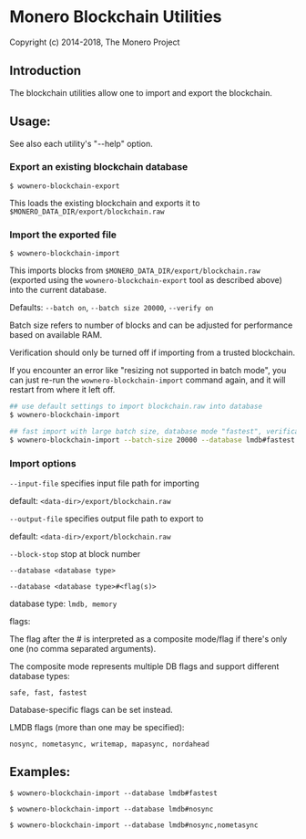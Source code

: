 # Monero Blockchain Utilities

Copyright (c) 2014-2018, The Monero Project

## Introduction

The blockchain utilities allow one to import and export the blockchain.

## Usage:

See also each utility's "--help" option.

### Export an existing blockchain database

`$ wownero-blockchain-export`

This loads the existing blockchain and exports it to `$MONERO_DATA_DIR/export/blockchain.raw`

### Import the exported file

`$ wownero-blockchain-import`

This imports blocks from `$MONERO_DATA_DIR/export/blockchain.raw` (exported using the
`wownero-blockchain-export` tool as described above) into the current database.

Defaults: `--batch on`, `--batch size 20000`, `--verify on`

Batch size refers to number of blocks and can be adjusted for performance based on available RAM.

Verification should only be turned off if importing from a trusted blockchain.

If you encounter an error like "resizing not supported in batch mode", you can just re-run
the `wownero-blockchain-import` command again, and it will restart from where it left off.

```bash
## use default settings to import blockchain.raw into database
$ wownero-blockchain-import

## fast import with large batch size, database mode "fastest", verification off
$ wownero-blockchain-import --batch-size 20000 --database lmdb#fastest --verify off

```

### Import options

`--input-file`
specifies input file path for importing

default: `<data-dir>/export/blockchain.raw`

`--output-file`
specifies output file path to export to

default: `<data-dir>/export/blockchain.raw`

`--block-stop`
stop at block number

`--database <database type>`

`--database <database type>#<flag(s)>`

database type: `lmdb, memory`

flags:

The flag after the # is interpreted as a composite mode/flag if there's only
one (no comma separated arguments).

The composite mode represents multiple DB flags and support different database types:

`safe, fast, fastest`

Database-specific flags can be set instead.

LMDB flags (more than one may be specified):

`nosync, nometasync, writemap, mapasync, nordahead`

## Examples:

```
$ wownero-blockchain-import --database lmdb#fastest

$ wownero-blockchain-import --database lmdb#nosync

$ wownero-blockchain-import --database lmdb#nosync,nometasync
```
